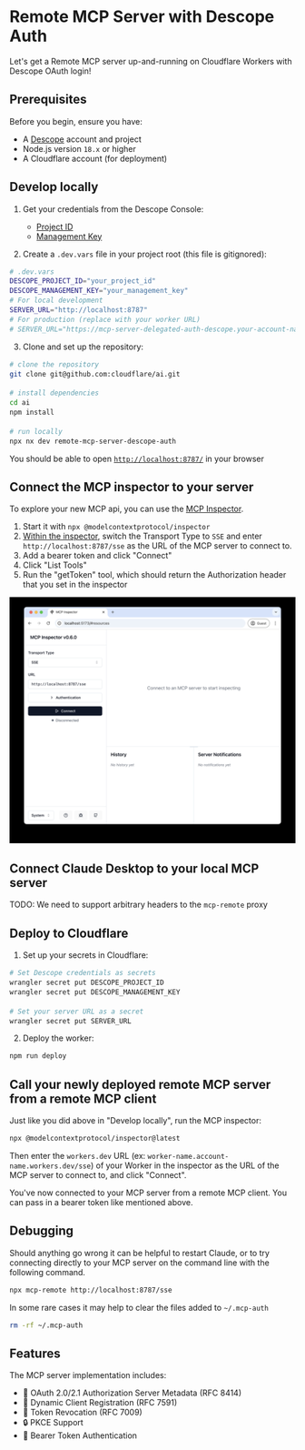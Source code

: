 # Remote MCP Server with Descope Auth

Let's get a Remote MCP server up-and-running on Cloudflare Workers with Descope OAuth login!

## Prerequisites

Before you begin, ensure you have:

- A [Descope](https://www.descope.com/) account and project
- Node.js version `18.x` or higher
- A Cloudflare account (for deployment)

## Develop locally

1. Get your credentials from the Descope Console:
   - [Project ID](https://app.descope.com/settings/project)
   - [Management Key](https://app.descope.com/settings/company/managementkeys)

2. Create a `.dev.vars` file in your project root (this file is gitignored):
```bash
# .dev.vars
DESCOPE_PROJECT_ID="your_project_id"
DESCOPE_MANAGEMENT_KEY="your_management_key"
# For local development
SERVER_URL="http://localhost:8787"
# For production (replace with your worker URL)
# SERVER_URL="https://mcp-server-delegated-auth-descope.your-account-name.workers.dev"
```

3. Clone and set up the repository:
```bash
# clone the repository
git clone git@github.com:cloudflare/ai.git

# install dependencies
cd ai
npm install

# run locally
npx nx dev remote-mcp-server-descope-auth
```

You should be able to open [`http://localhost:8787/`](http://localhost:8787/) in your browser

## Connect the MCP inspector to your server

To explore your new MCP api, you can use the [MCP Inspector](https://modelcontextprotocol.io/docs/tools/inspector).

1. Start it with `npx @modelcontextprotocol/inspector`
2. [Within the inspector](http://localhost:5173), switch the Transport Type to `SSE` and enter `http://localhost:8787/sse` as the URL of the MCP server to connect to.
3. Add a bearer token and click "Connect"
4. Click "List Tools"
5. Run the "getToken" tool, which should return the Authorization header that you set in the inspector

<div align="center">
  <img src="img/mcp-inspector-sse-config.png" alt="MCP Inspector with the above config" width="600"/>
</div>

## Connect Claude Desktop to your local MCP server

TODO: We need to support arbitrary headers to the `mcp-remote` proxy

## Deploy to Cloudflare

1. Set up your secrets in Cloudflare:
```bash
# Set Descope credentials as secrets
wrangler secret put DESCOPE_PROJECT_ID
wrangler secret put DESCOPE_MANAGEMENT_KEY

# Set your server URL as a secret
wrangler secret put SERVER_URL
```

2. Deploy the worker:
```bash
npm run deploy
```

## Call your newly deployed remote MCP server from a remote MCP client

Just like you did above in "Develop locally", run the MCP inspector:

```bash
npx @modelcontextprotocol/inspector@latest
```

Then enter the `workers.dev` URL (ex: `worker-name.account-name.workers.dev/sse`) of your Worker in the inspector as the URL of the MCP server to connect to, and click "Connect".

You've now connected to your MCP server from a remote MCP client. You can pass in a bearer token like mentioned above.

## Debugging

Should anything go wrong it can be helpful to restart Claude, or to try connecting directly to your
MCP server on the command line with the following command.

```bash
npx mcp-remote http://localhost:8787/sse
```

In some rare cases it may help to clear the files added to `~/.mcp-auth`

```bash
rm -rf ~/.mcp-auth
```

## Features

The MCP server implementation includes:

- 🔐 OAuth 2.0/2.1 Authorization Server Metadata (RFC 8414)
- 🔑 Dynamic Client Registration (RFC 7591)
- 🎫 Token Revocation (RFC 7009)
- 🔒 PKCE Support
- 📝 Bearer Token Authentication